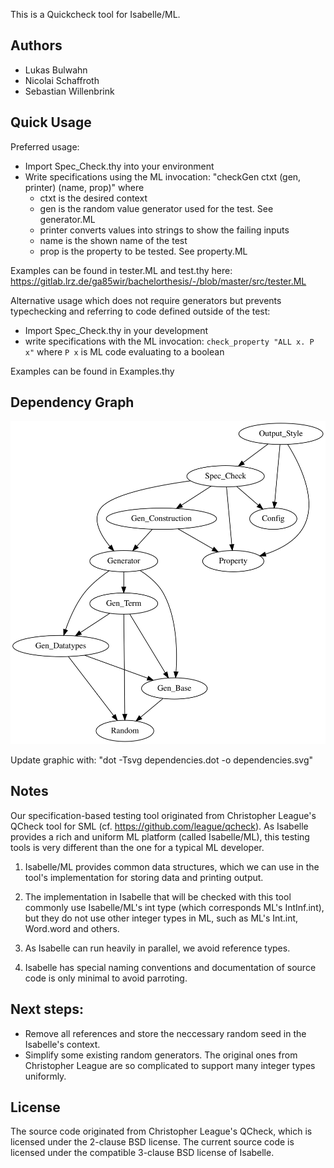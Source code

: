 This is a Quickcheck tool for Isabelle/ML.

## Authors
- Lukas Bulwahn
- Nicolai Schaffroth
- Sebastian Willenbrink

## Quick Usage
Preferred usage:
- Import Spec_Check.thy into your environment
- Write specifications using the ML invocation: "checkGen ctxt (gen, printer) (name, prop)" where
  * ctxt is the desired context
  * gen is the random value generator used for the test. See generator.ML
  * printer converts values into strings to show the failing inputs
  * name is the shown name of the test
  * prop is the property to be tested. See property.ML

Examples can be found in tester.ML and test.thy here: https://gitlab.lrz.de/ga85wir/bachelorthesis/-/blob/master/src/tester.ML
  

Alternative usage which does not require generators but prevents typechecking and referring to code defined outside of the test:
- Import Spec_Check.thy in your development
- write specifications with the ML invocation: `check_property "ALL x. P x"` where `P x` is ML code evaluating to a boolean

Examples can be found in Examples.thy
      
## Dependency Graph      
![Dependency Graph](./dependencies.svg)

Update graphic with: "dot -Tsvg dependencies.dot -o dependencies.svg"

## Notes

Our specification-based testing tool originated from Christopher League's
QCheck tool for SML (cf. https://github.com/league/qcheck). As Isabelle
provides a rich and uniform ML platform (called Isabelle/ML), this
testing tools is very different than the one for a typical ML developer.

1. Isabelle/ML provides common data structures, which we can use in the
tool's implementation for storing data and printing output.

2. The implementation in Isabelle that will be checked with this tool
commonly use Isabelle/ML's int type (which corresponds ML's IntInf.int),
but they do not use other integer types in ML, such as ML's Int.int,
Word.word and others.

3. As Isabelle can run heavily in parallel, we avoid reference types.

4. Isabelle has special naming conventions and documentation of source
code is only minimal to avoid parroting.

## Next steps:
  - Remove all references and store the neccessary random seed in the
    Isabelle's context.
  - Simplify some existing random generators.
    The original ones from Christopher League are so complicated to
    support many integer types uniformly.

## License

  The source code originated from Christopher League's QCheck, which is
  licensed under the 2-clause BSD license. The current source code is
  licensed under the compatible 3-clause BSD license of Isabelle.

